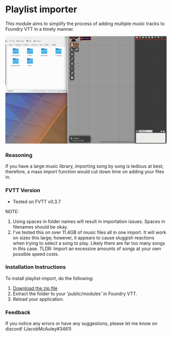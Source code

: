 # Playlist importer 

This module aims to simplify the process of adding multiple music tracks to Foundry VTT in a timely manner.

![example](example.gif)

### Reasoning

If you have a large music library, importing song by song is tedious at best; therefore, a mass import function would cut down time on adding your files in.

### FVTT Version
- Tested on FVTT v0.3.7

NOTE:
1. Using spaces in folder names will result in importation issues. Spaces in filenames should be okay.
1. I've tested this on over 11.4GB of music files all in one import. It will work on sizes this large; however, it appears to cause sluggish reactions when trying to select a song to play. Likely there are far too many songs in this case. TLDR: Import an excessive amounts of songs at your own possible speed costs.

### Installation Instructions

To install playlist-import, do the following:

1. [Download the zip file]()
2. Extract the folder to your 'public/modules' in Foundry VTT.
3. Reload your application.

### Feedback

If you notice any errors or have any suggestions, please let me know on discord! (JacobMcAuley#3461)

